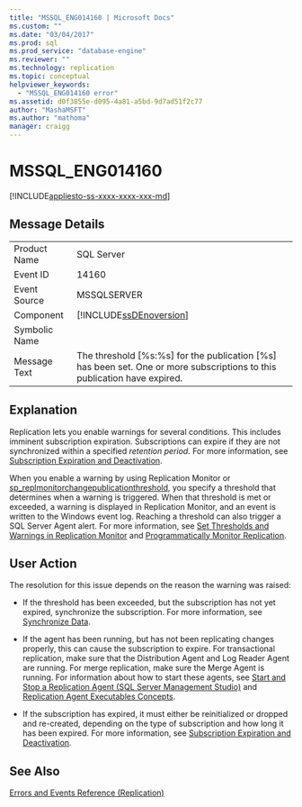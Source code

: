 ```yaml
---
title: "MSSQL_ENG014160 | Microsoft Docs"
ms.custom: ""
ms.date: "03/04/2017"
ms.prod: sql
ms.prod_service: "database-engine"
ms.reviewer: ""
ms.technology: replication
ms.topic: conceptual
helpviewer_keywords: 
  - "MSSQL_ENG014160 error"
ms.assetid: d0f3855e-d095-4a81-a5bd-9d7ad51f2c77
author: "MashaMSFT"
ms.author: "mathoma"
manager: craigg
---
```

# MSSQL_ENG014160
[!INCLUDE[appliesto-ss-xxxx-xxxx-xxx-md](../../includes/appliesto-ss-xxxx-xxxx-xxx-md.md)]
    
## Message Details  
  
|||  
|-|-|  
|Product Name|SQL Server|  
|Event ID|14160|  
|Event Source|MSSQLSERVER|  
|Component|[!INCLUDE[ssDEnoversion](../../includes/ssdenoversion-md.md)]|  
|Symbolic Name||  
|Message Text|The threshold [%s:%s] for the publication [%s] has been set. One or more subscriptions to this publication have expired.|  
  
## Explanation  
 Replication lets you enable warnings for several conditions. This includes imminent subscription expiration. Subscriptions can expire if they are not synchronized within a specified *retention period*. For more information, see [Subscription Expiration and Deactivation](../../relational-databases/replication/subscription-expiration-and-deactivation.md).  
  
 When you enable a warning by using Replication Monitor or [sp_replmonitorchangepublicationthreshold](../../relational-databases/system-stored-procedures/sp-replmonitorchangepublicationthreshold-transact-sql.md), you specify a threshold that determines when a warning is triggered. When that threshold is met or exceeded, a warning is displayed in Replication Monitor, and an event is written to the Windows event log. Reaching a threshold can also trigger a SQL Server Agent alert. For more information, see [Set Thresholds and Warnings in Replication Monitor](../../relational-databases/replication/monitor/set-thresholds-and-warnings-in-replication-monitor.md) and [Programmatically Monitor Replication](../../relational-databases/replication/monitor/programmatically-monitor-replication.md).  
  
## User Action  
 The resolution for this issue depends on the reason the warning was raised:  
  
-   If the threshold has been exceeded, but the subscription has not yet expired, synchronize the subscription. For more information, see [Synchronize Data](../../relational-databases/replication/synchronize-data.md).  
  
-   If the agent has been running, but has not been replicating changes properly, this can cause the subscription to expire. For transactional replication, make sure that the Distribution Agent and Log Reader Agent are running. For merge replication, make sure the Merge Agent is running. For information about how to start these agents, see [Start and Stop a Replication Agent &#40;SQL Server Management Studio&#41;](../../relational-databases/replication/agents/start-and-stop-a-replication-agent-sql-server-management-studio.md) and [Replication Agent Executables Concepts](../../relational-databases/replication/concepts/replication-agent-executables-concepts.md).  
  
-   If the subscription has expired, it must either be reinitialized or dropped and re-created, depending on the type of subscription and how long it has been expired. For more information, see [Subscription Expiration and Deactivation](../../relational-databases/replication/subscription-expiration-and-deactivation.md).  
  
## See Also  
 [Errors and Events Reference &#40;Replication&#41;](../../relational-databases/replication/errors-and-events-reference-replication.md)  
  
  
